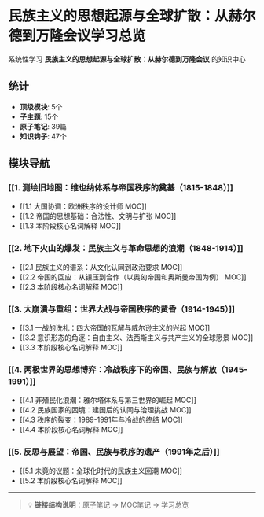 # 民族主义的思想起源与全球扩散：从赫尔德到万隆会议学习总览

系统性学习 **民族主义的思想起源与全球扩散：从赫尔德到万隆会议** 的知识中心

## 统计

- **顶级模块**: 5个
- **子主题**: 15个
- **原子笔记**: 39篇
- **知识钩子**: 47个

## 模块导航

### [[1. 测绘旧地图：维也纳体系与帝国秩序的奠基（1815-1848）]]

- [[1.1 大国协调：欧洲秩序的设计师 MOC]]
- [[1.2 帝国的思想基础：合法性、文明与扩张 MOC]]
- [[1.3 本阶段核心名词解释 MOC]]

### [[2. 地下火山的爆发：民族主义与革命思想的浪潮（1848-1914）]]

- [[2.1 民族主义的谱系：从文化认同到政治要求 MOC]]
- [[2.2 帝国的回应：从镇压到合作（以奥匈帝国和奥斯曼帝国为例） MOC]]
- [[2.3 本阶段核心名词解释 MOC]]

### [[3. 大崩潰与重组：世界大战与帝国秩序的黄昏（1914-1945）]]

- [[3.1 一战的洗礼：四大帝国的瓦解与威尔逊主义的兴起 MOC]]
- [[3.2 意识形态的角逐：自由主义、法西斯主义与共产主义的全球愿景 MOC]]
- [[3.3 本阶段核心名词解释 MOC]]

### [[4. 两极世界的思想博弈：冷战秩序下的帝国、民族与解放（1945-1991）]]

- [[4.1 非殖民化浪潮：雅尔塔体系与第三世界的崛起 MOC]]
- [[4.2 民族国家的困境：建国后的认同与治理挑战 MOC]]
- [[4.3 秩序的裂变：1989-1991年与冷战的终结 MOC]]
- [[4.4 本阶段核心名词解释 MOC]]

### [[5. 反思与展望：帝国、民族与秩序的遗产（1991年之后）]]

- [[5.1 未竟的议题：全球化时代的民族主义回潮 MOC]]
- [[5.2 本阶段核心名词解释 MOC]]

---

> 💡 **链接结构说明**：原子笔记 → MOC笔记 → 学习总览
